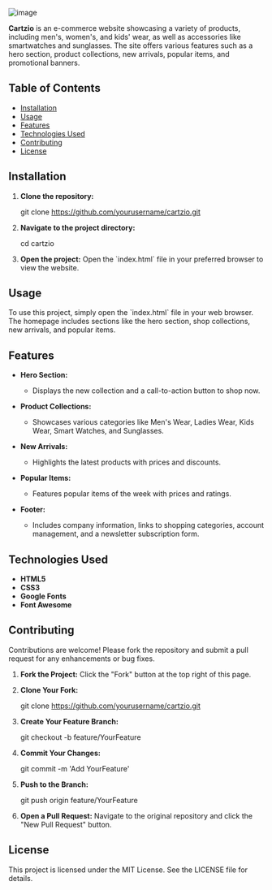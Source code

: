 ![image](https://github.com/user-attachments/assets/8c4fe507-c0ab-4575-b2b8-732b37b8e44a)


**Cartzio** is an e-commerce website showcasing a variety of products, including men's, women's, and kids' wear, as well as accessories like smartwatches and sunglasses. The site offers various features such as a hero section, product collections, new arrivals, popular items, and promotional banners.

## Table of Contents

- [Installation](#installation)
- [Usage](#usage)
- [Features](#features)
- [Technologies Used](#technologies-used)
- [Contributing](#contributing)
- [License](#license)

## Installation

1. **Clone the repository:**

   git clone https://github.com/yourusername/cartzio.git


2. **Navigate to the project directory:**
   
   cd cartzio
   

3. **Open the project:**
   Open the \`index.html\` file in your preferred browser to view the website.

## Usage

To use this project, simply open the \`index.html\` file in your web browser. The homepage includes sections like the hero section, shop collections, new arrivals, and popular items.

## Features

- **Hero Section:**
  - Displays the new collection and a call-to-action button to shop now.

- **Product Collections:**
  - Showcases various categories like Men's Wear, Ladies Wear, Kids Wear, Smart Watches, and Sunglasses.

- **New Arrivals:**
  - Highlights the latest products with prices and discounts.

- **Popular Items:**
  - Features popular items of the week with prices and ratings.

- **Footer:**
  - Includes company information, links to shopping categories, account management, and a newsletter subscription form.

## Technologies Used

- **HTML5**
- **CSS3**
- **Google Fonts**
- **Font Awesome**

## Contributing

Contributions are welcome! Please fork the repository and submit a pull request for any enhancements or bug fixes.

1. **Fork the Project:**
   Click the "Fork" button at the top right of this page.

2. **Clone Your Fork:**

   git clone https://github.com/yourusername/cartzio.git


3. **Create Your Feature Branch:**

   git checkout -b feature/YourFeature

4. **Commit Your Changes:**

   git commit -m 'Add YourFeature'


5. **Push to the Branch:**

   git push origin feature/YourFeature


6. **Open a Pull Request:**
   Navigate to the original repository and click the "New Pull Request" button.

## License

This project is licensed under the MIT License. See the LICENSE file for details.
